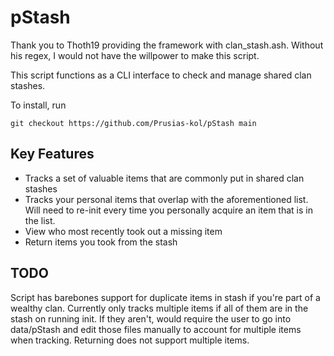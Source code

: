# pStash
Thank you to Thoth19 providing the framework with clan_stash.ash. Without his regex, I would not have the willpower to make this script.

This script functions as a CLI interface to check and manage shared clan stashes.

To install, run   
```
git checkout https://github.com/Prusias-kol/pStash main
```   

## Key Features
- Tracks a set of valuable items that are commonly put in shared clan stashes
- Tracks your personal items that overlap with the aforementioned list. Will need to re-init every time you personally acquire an item that is in the list.
- View who most recently took out a missing item
- Return items you took from the stash

## TODO
Script has barebones support for duplicate items in stash if you're part of a wealthy clan. Currently only tracks multiple items if all of them are in the stash on running init. If they aren't, would require the user to go into data/pStash and edit those files manually to account for multiple items when tracking. Returning does not support multiple items.